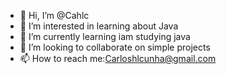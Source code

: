 - 👋 Hi, I’m @Cahlc
- 👀 I’m interested in learning about Java 
- 🌱 I’m currently learning iam studying java
- 💞️ I’m looking to collaborate on simple projects 
- 📫 How to reach me:Carloshlcunha@gmail.com

<!---
Cahlc/Cahlc is a ✨ special ✨ repository because its `README.md` (this file) appears on your GitHub profile.
You can click the Preview link to take a look at your changes.
--->
